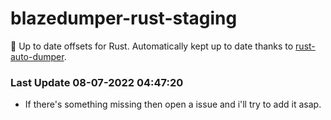 # blazedumper-rust-staging

🚀 Up to date offsets for Rust. Automatically kept up to date thanks to [rust-auto-dumper](https://github.com/Akandesh/rust-auto-dumper).


### Last Update 08-07-2022 04:47:20
- If there's something missing then open a issue and i'll try to add it asap.